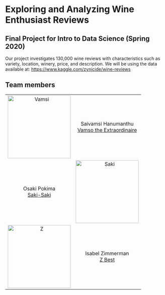 # Exploring and Analyzing Wine Enthusiast Reviews

## Final Project for Intro to Data Science (Spring 2020)

Our project investigates 130,000 wine reviews with characteristics such as variety, location, winery, price, and description.
We will be using the data available at: https://www.kaggle.com/zynicide/wine-reviews

## Team members
|   |   |
|:-:|:-:|
|<img src="https://avatars3.githubusercontent.com/u/21210971?s=460&u=65bef4ce837966aeceb3fa6d9abbaef16a3a1642&v=4" alt="Vamsi" width="200"/>| Saivamsi Hanumanthu <br> [Vamso the Extraordinaire](mailto:shanumanthu4016@floridapoly.edu)
|Osaki Pokima  <br> [Saki-Saki](mailto:student3@floridapoly.edu)|<img src="https://avatars0.githubusercontent.com/u/36305978?s=460&u=19c92092e1620264b14bae5f0d287b68b73ad3e7&v=4" alt="Saki" width="200"/>
|<img src="https://avatars1.githubusercontent.com/u/54685329?s=460&v=4" alt="Z" width="200"/>  | Isabel Zimmerman <br> [Z Best](mailto:izimmerman5298@floridapoly.edu)|